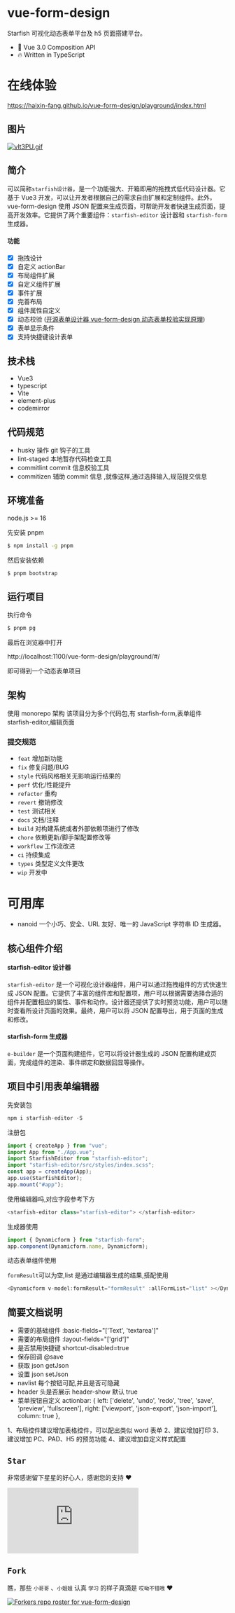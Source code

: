 # vue-form-design

Starfish 可视化动态表单平台及 h5 页面搭建平台。

- 💪 Vue 3.0 Composition API
- 🔥 Written in TypeScript

# 在线体验

https://haixin-fang.github.io/vue-form-design/playground/index.html

## 图片

[![vlt3PU.gif](https://s1.ax1x.com/2022/08/09/vlt3PU.gif)](https://imgtu.com/i/vlt3PU)

## 简介

可以简称`starfish设计器`，是一个功能强大、开箱即用的拖拽式低代码设计器。它基于 Vue3 开发，可以让开发者根据自己的需求自由扩展和定制组件。此外，vue-form-design 使用 JSON 配置来生成页面，可帮助开发者快速生成页面，提高开发效率。它提供了两个重要组件：`starfish-editor` 设计器和 `starfish-form` 生成器。

#### 功能

- [x] 拖拽设计
- [x] 自定义 actionBar
- [x] 布局组件扩展
- [x] 自定义组件扩展
- [x] 事件扩展
- [x] 完善布局
- [x] 组件属性自定义
- [x] 动态校验 ([开源表单设计器 vue-form-design 动态表单校验实现原理](https://juejin.cn/post/7343161506698592266))
- [x] 表单显示条件
- [x] 支持快捷键设计表单

## 技术栈

- Vue3
- typescript
- Vite
- element-plus
- codemirror

## 代码规范

- husky
  操作 git 钩子的工具
- lint-staged
  本地暂存代码检查工具
- commitlint
  commit 信息校验工具
- commitizen
  辅助 commit 信息 ,就像这样,通过选择输入,规范提交信息

## 环境准备

node.js >= 16

先安装 pnpm

```bash
$ npm install -g pnpm
```

然后安装依赖

```bash
$ pnpm bootstrap
```

## 运行项目

执行命令

```bash
$ pnpm pg
```

最后在浏览器中打开

http://localhost:1100/vue-form-design/playground/#/

即可得到一个动态表单项目

## 架构

使用 monorepo 架构
该项目分为多个代码包,有
starfish-form,表单组件
starfish-editor,编辑页面

### 提交规范

- `feat` 增加新功能
- `fix` 修复问题/BUG
- `style` 代码风格相关无影响运行结果的
- `perf` 优化/性能提升
- `refactor` 重构
- `revert` 撤销修改
- `test` 测试相关
- `docs` 文档/注释
- `build` 对构建系统或者外部依赖项进行了修改
- `chore` 依赖更新/脚手架配置修改等
- `workflow` 工作流改进
- `ci` 持续集成
- `types` 类型定义文件更改
- `wip` 开发中

# 可用库

- nanoid 一个小巧、安全、URL 友好、唯一的 JavaScript 字符串 ID 生成器。

## 核心组件介绍

#### starfish-editor 设计器

`starfish-editor` 是一个可视化设计器组件，用户可以通过拖拽组件的方式快速生成 JSON 配置。它提供了丰富的组件库和配置项，用户可以根据需要选择合适的组件并配置相应的属性、事件和动作。设计器还提供了实时预览功能，用户可以随时查看所设计页面的效果。最终，用户可以将 JSON 配置导出，用于页面的生成和修改。

#### starfish-form 生成器

`e-builder` 是一个页面构建组件，它可以将设计器生成的 JSON 配置构建成页面，完成组件的渲染、事件绑定和数据回显等操作。

## 项目中引用表单编辑器

先安装包

```js
npm i starfish-editor -S
```

注册包

```js
import { createApp } from "vue";
import App from "./App.vue";
import StarfishEditor from "starfish-editor";
import "starfish-editor/src/styles/index.scss";
const app = createApp(App);
app.use(StarfishEditor);
app.mount("#app");
```

使用编辑器吗,对应字段参考下方

```js
<starfish-editor class="starfish-editor"> </starfish-editor>
```

生成器使用

```js
import { Dynamicform } from "starfish-form";
app.component(Dynamicform.name, Dynamicform);
```

动态表单组件使用

`formResult`可以为空,list 是通过编辑器生成的结果,搭配使用

```js
<Dynamicform v-model:formResult="formResult" :allFormList="list" ></Dynamicform>
```

## 简要文档说明

- 需要的基础组件
  :basic-fields="['Text', 'textarea']"
- 需要的布局组件
  :layout-fields="['grid']"
- 是否禁用快捷键
  shortcut-disabled=true
- 保存回调
  @save
- 获取 json
  getJson
- 设置 json
  setJson
- navlist 每个按钮可配,并且是否可隐藏
- header 头是否展示
  header-show 默认 true
- 菜单按钮自定义
  actionbar: {
  left: ['delete', 'undo', 'redo', 'tree', 'save', 'preview', 'fullscreen'],
  right: ['viewport', 'json-export', 'json-import'],
  column: true
  },

1、布局控件建议增加表格控件，可以配出类似 word 表单
2、建议增加打印
3、建议增加 PC、PAD、H5 的预览功能
4、建议增加自定义样式配置

## `Star`

非常感谢留下星星的好心人，感谢您的支持 :heart:

[![Stargazers for vue-form-design](https://bytecrank.com/nastyox/reporoster/php/stargazersSVG.php?user=haixin-fang&repo=vue-form-design)](https://github.com/haixin-fang/vue-form-design/stargazers)

## `Fork`

瞧，那些 `小哥哥` 、`小姐姐` 认真 `学习` 的样子真滴是 `哎呦不错哦` :heart:

[![Forkers repo roster for vue-form-design](https://reporoster.com/forks/haixin-fang/vue-form-design)](https://github.com/haixin-fang/vue-form-design/network/members)
